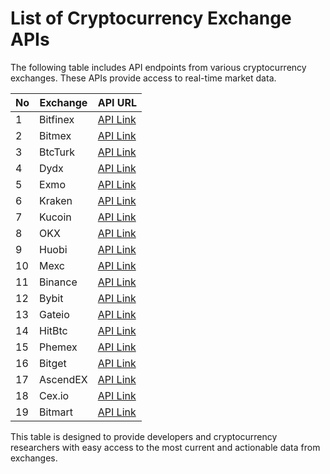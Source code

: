 # List of Cryptocurrency Exchange APIs

The following table includes API endpoints from various cryptocurrency exchanges. These APIs provide access to real-time market data.

| No | Exchange  | API URL                                                       |
|----|-----------|---------------------------------------------------------------|
| 1  | Bitfinex  | [API Link](https://api-pub.bitfinex.com/v2/conf/pub:list:currency) |
| 2  | Bitmex    | [API Link](https://www.bitmex.com/api/v1/instrument)          |
| 3  | BtcTurk   | [API Link](https://api.btcturk.com/api/v2/ticker)             |
| 4  | Dydx      | [API Link](https://api.dydx.exchange/v3/markets)              |
| 5  | Exmo      | [API Link](https://api.exmo.com/v1.1/ticker)                  |
| 6  | Kraken    | [API Link](https://api.kraken.com/0/public/Ticker)            |
| 7  | Kucoin    | [API Link](https://api.kucoin.com/api/v1/market/allTickers)   |
| 8  | OKX       | [API Link](https://www.okx.com/api/v5/market/tickers?instType=SPOT) |
| 9  | Huobi     | [API Link](https://api.huobi.pro/market/tickers)              |
| 10 | Mexc      | [API Link](https://www.mexc.com/open/api/v2/market/ticker)    |
| 11 | Binance   | [API Link](https://api.binance.com/api/v3/ticker/price)       |
| 12 | Bybit     | [API Link](https://api.bybit.com/v2/public/tickers)           |
| 13 | Gateio    | [API Link](https://api.gateio.ws/api/v4/spot/tickers)         |
| 14 | HitBtc    | [API Link](https://api.hitbtc.com/api/2/public/ticker)        |
| 15 | Phemex    | [API Link](https://api.phemex.com/md/v3/ticker/24hr/all)      |
| 16 | Bitget    | [API Link](https://api.bitget.com/api/spot/v1/market/tickers) |
| 17 | AscendEX  | [API Link](https://ascendex.com/api/pro/v1/ticker)            |
| 18 | Cex.io    | [API Link](https://cex.io/api/tickers/USDT)                   |
| 19 | Bitmart   | [API Link](https://api-cloud.bitmart.com/spot/v1/ticker)  

This table is designed to provide developers and cryptocurrency researchers with easy access to the most current and actionable data from exchanges.
